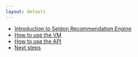 ```yaml
---
layout: default
---
```



* [Introduction to Seldon Recommendation Engine](intro.html)
* [How to use the VM](vm.html)
* [How to use the API](api.html)
* [Next steps](next-steps.html)



